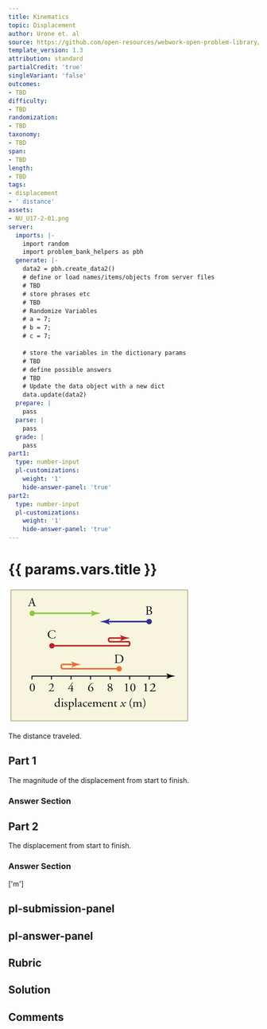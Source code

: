```yaml
---
title: Kinematics
topic: Displacement
author: Urone et. al
source: https://github.com/open-resources/webwork-open-problem-library/tree/master/Contrib/BrockPhysics/College_Physics_Urone/2.Kinematics/NU_U17-2-01-001.pg
template_version: 1.3
attribution: standard
partialCredit: 'true'
singleVariant: 'false'
outcomes:
- TBD
difficulty:
- TBD
randomization:
- TBD
taxonomy:
- TBD
span:
- TBD
length:
- TBD
tags:
- displacement
- ' distance'
assets:
- NU_U17-2-01.png
server:
  imports: |-
    import random
    import problem_bank_helpers as pbh
  generate: |-
    data2 = pbh.create_data2()
    # define or load names/items/objects from server files
    # TBD
    # store phrases etc
    # TBD
    # Randomize Variables
    # a = 7;
    # b = 7;
    # c = 7;

    # store the variables in the dictionary params
    # TBD
    # define possible answers
    # TBD
    # Update the data object with a new dict
    data.update(data2)
  prepare: |
    pass
  parse: |
    pass
  grade: |
    pass
part1:
  type: number-input
  pl-customizations:
    weight: '1'
    hide-answer-panel: 'true'
part2:
  type: number-input
  pl-customizations:
    weight: '1'
    hide-answer-panel: 'true'
---
```


# {{ params.vars.title }} 

![Paths.](NU_U17-2-01.png)

The distance traveled.

## Part 1 
The magnitude of the displacement from start to finish. 


 ### Answer Section

## Part 2 
The displacement from start to finish. 


 ### Answer Section
['m']

## pl-submission-panel 


## pl-answer-panel 


## Rubric 


## Solution 


## Comments 


